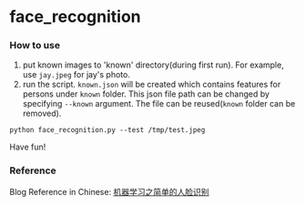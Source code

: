 # face_recognition

### How to use
1. put known images to 'known' directory(during first run). For example, use `jay.jpeg` for jay's photo.
2. run the script. `known.json` will be created which contains features for persons under `known` folder. This json file path can be changed by specifying `--known` argument. The file can be reused(`known` folder can be removed).
  ```
  python face_recognition.py --test /tmp/test.jpeg
  ```

Have fun!

### Reference
Blog Reference in Chinese: [机器学习之简单的人脸识别](http://www.jianshu.com/p/a3fdb0cec862)
